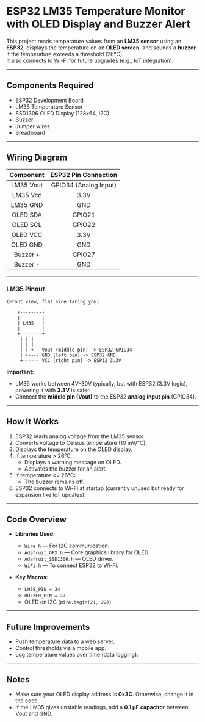 # ESP32 LM35 Temperature Monitor with OLED Display and Buzzer Alert

This project reads temperature values from an **LM35 sensor** using an **ESP32**, displays the temperature on an **OLED screen**, and sounds a **buzzer** if the temperature exceeds a threshold (26°C).  
It also connects to Wi-Fi for future upgrades (e.g., IoT integration).

---

## Components Required
- ESP32 Development Board
- LM35 Temperature Sensor
- SSD1306 OLED Display (128x64, I2C)
- Buzzer
- Jumper wires
- Breadboard

---

## Wiring Diagram

| Component | ESP32 Pin Connection |
|:---------:|:--------------------:|
| LM35 Vout | GPIO34 (Analog Input) |
| LM35 Vcc  | 3.3V                  |
| LM35 GND  | GND                   |
| OLED SDA  | GPIO21                |
| OLED SCL  | GPIO22                |
| OLED VCC  | 3.3V                  |
| OLED GND  | GND                   |
| Buzzer +  | GPIO27                |
| Buzzer -  | GND                   |

---

### LM35 Pinout

```
(Front view, flat side facing you)
   
    +--------+
    |        |
    | LM35   |
    |        |
    +--------+
     | | |
     | | |
     | | +-- Vout (middle pin) -> ESP32 GPIO34
     | +---- GND (left pin) -> ESP32 GND
     +------ VCC (right pin) -> ESP32 3.3V
```

**Important:**  
- LM35 works between 4V–30V typically, but with ESP32 (3.3V logic), powering it with **3.3V** is safer.  
- Connect the **middle pin (Vout)** to the ESP32 **analog input pin** (GPIO34).

---

## How It Works

1. ESP32 reads analog voltage from the LM35 sensor.
2. Converts voltage to Celsius temperature (10 mV/°C).
3. Displays the temperature on the OLED display.
4. If temperature > 26°C:
   - Displays a warning message on OLED.
   - Activates the buzzer for an alert.
5. If temperature <= 26°C:
   - The buzzer remains off.
6. ESP32 connects to Wi-Fi at startup (currently unused but ready for expansion like IoT updates).

---

## Code Overview

- **Libraries Used**:
  - `Wire.h` — For I2C communication.
  - `Adafruit_GFX.h` — Core graphics library for OLED.
  - `Adafruit_SSD1306.h` — OLED driver.
  - `WiFi.h` — To connect ESP32 to Wi-Fi.

- **Key Macros**:
  - `LM35_PIN = 34`
  - `BUZZER_PIN = 27`
  - OLED on I2C (`Wire.begin(21, 22)`)

---

## Future Improvements
- Push temperature data to a web server.
- Control thresholds via a mobile app.
- Log temperature values over time (data logging).

---

## Notes
- Make sure your OLED display address is **0x3C**. Otherwise, change it in the code.
- If the LM35 gives unstable readings, add a **0.1 µF capacitor** between Vout and GND.


